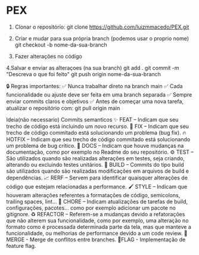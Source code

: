 # PEX
 1. Clonar o repositório:
    git clone https://github.com/luizmmacedo/PEX.git

2. Criar e mudar para sua própria branch (podemos usar o proprio nome)
    git checkout -b nome-da-sua-branch

3. Fazer alterações no código

4.Salvar e enviar as alteraçoes (na sua branch)
    git add .
    git commit -m "Descreva o que foi feito"
    git push origin nome-da-sua-branch

🔒 Regras importantes:
✅ Nunca trabalhar direto na branch main
✅ Cada funcionalidade ou ajuste deve ser feita em uma branch separada
✅ Sempre enviar commits claros e objetivos
✅ Antes de começar uma nova tarefa, atualizar o repositório com:
    git pull origin main

Ideia(não necessario)
    Commits semanticos
        ✨ FEAT – Indicam que seu trecho de código está incluindo um novo recurso.
        🐛 FIX – Indicam que seu trecho de código commitado está solucionando um problema (bug fix).
        🔥 HOTFIX – Indicam que seu trecho de código commitado está solucionando um problema de bug crítico.
        📄 DOCS – Indicam que houve mudanças na documentação, como por exemplo no Readme do seu repositório.
        ⚙️ TEST – São utilizados quando são realizadas alterações em testes, seja criando, alterando ou excluindo testes unitários.
        🔧 BUILD – Commits do tipo build são utilizados quando são realizadas modificações em arquivos de build e dependências.
        📈 RERF – Servem para identificar quaisquer alterações de código que estejam relacionadas a performance.
        🖌️ STYLE – Indicam que houveram alterações referentes a formatações de código, semicolons, trailing spaces, lint...
        🚧 CHORE – Indicam atualizações de tarefas de build, configurações, pacotes... como por exemplo adicionar um pacote no gitignore.
        ♻️ REFACTOR – Referem-se a mudanças devido a refatorações que não alterem sua funcionalidade, como por exemplo, uma alteração no formato como é processada determinada parte da tela, mas que manteve a funcionalidade, ou melhorias de performance devido a um code review.
        🔀 MERGE - Merge de conflitos entre branches.
        🚩FLAG - Implementação de feature flag.
